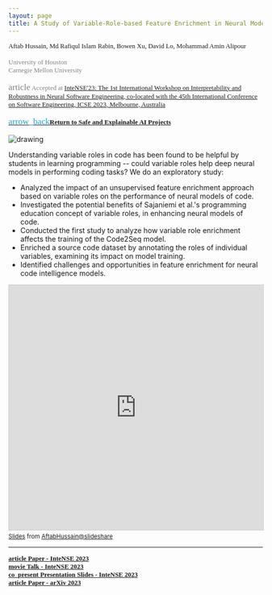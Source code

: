 ```yaml
---
layout: page
title: A Study of Variable-Role-based Feature Enrichment in Neural Models of Code
---
```


<div style="font-family: 'Alata'; font-size: small;">
<span>Aftab Hussain, Md Rafiqul Islam Rabin, Bowen Xu, David Lo, Mohammad Amin Alipour  <br></span>
<span style="color: gray;">
<br> University of Houston
<br> Carnegie Mellon University
<br> 
<br>  <span class="material-symbols-outlined" style="font-size: 13pt;">article</span> Accepted at <a href="https://intense23.github.io/">InteNSE'23: The 1st International Workshop on Interpretability and
Robustness in Neural Software Engineering, co-located with the 45th
International Conference on Software Engineering, ICSE 2023, Melbourne,
Australia</a></span> 
<br>
<br>
<a href="../project-code-intel/index.html"><span class="material-symbols-outlined" style="color: #1ba2d6; font-size: 13pt;">arrow_back</span><b>Return to Safe and Explainable AI Projects</b></a>
<br>
<br>
</div>

<style>
img {
  display: block;
  margin-left: auto;
  margin-right: auto;
  max-width: 100%;
  height: auto;
}
</style>

<img src="../images/projects/code-intel/roles.png" alt="drawing" />

Understanding variable roles in code has been found to be helpful by students
in learning programming -- could variable roles help deep neural models in
performing coding tasks? We do an exploratory study:

- Analyzed the impact of an unsupervised feature enrichment approach based on
  variable roles on the performance of neural models of code.  
- Investigated the potential benefits of Sajaniemi et al.'s programming
  education concept of variable roles, in enhancing neural models of code.  
- Conducted the first study to analyze how variable role enrichment affects the
  training of the Code2Seq model. 
- Enriched a source code dataset by annotating the roles of individual
  variables, examining its impact on model training.  
- Identified challenges and opportunities in feature enrichment for neural code
  intelligence models.

<iframe src="https://www.slideshare.net/slideshow/embed_code/key/nk7WIWPljEits3?startSlide=1" width="597" height="486" frameborder="0" marginwidth="0" marginheight="0" scrolling="no" style="border:1px solid #CCC; border-width:1px; margin-bottom:5px;max-width: 100%;" allowfullscreen></iframe><div style="margin-bottom:5px"><small><a href="https://www.slideshare.net/slideshow/a-study-of-variable-role-based-feature-enrichment-in-neural-models-of-code/269541979" title="A Study of Variable-Role-based Feature Enrichment in Neural Models of Code" target="_blank">Slides</a> from <a href="https://www.slideshare.net/aftabhussain461" target="_blank">AftabHussain@slideshare</a></small></div>

_________________________


<div style="font-family: 'Alata'; font-size: small;">
<b>
<a href="https://www.computer.org/csdl/proceedings-article/intense/2023/017200a014/1P4kEfsqveg">
<span class="material-symbols-outlined"> article </span>Paper - InteNSE 2023
</a>
<br>
<a href="https://youtu.be/hgdzHiBMo6Y">
<span class="material-symbols-outlined"> movie </span>Talk - InteNSE 2023
</a>
<br>
<a href="https://www.slideshare.net/slideshow/a-study-of-variable-role-based-feature-enrichment-in-neural-models-of-code/269541979">
<span class="material-symbols-outlined"> co_present </span>Presentation Slides - InteNSE 2023
</a>
<br>
<a href="https://arxiv.org/pdf/2303.04942">
<span class="material-symbols-outlined"> article </span>Paper - arXiv 2023
</a>
<br>
</b>
</div>

